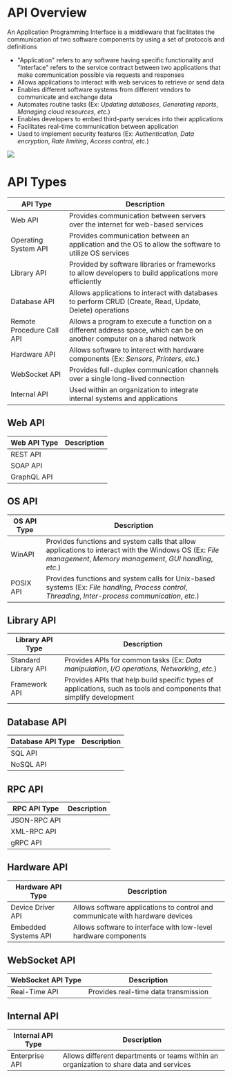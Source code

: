 # API Overview

An Application Programming Interface is a middleware that facilitates the communication of two software components by using a set of protocols and definitions

* "Application" refers to any software having specific functionality and "Interface" refers to the service contract between two applications that make communication possible via requests and responses
* Allows applications to interact with web services to retrieve or send data
* Enables different software systems from different vendors to communicate and exchange data
* Automates routine tasks (Ex: *Updating databases*, *Generating reports*, *Managing cloud resources*, *etc.*)
* Enables developers to embed third-party services into their applications
* Facilitates real-time communication between application
* Used to implement security features (Ex: *Authentication*, *Data encryption*, *Rate limiting*, *Access control*, *etc.*)

![](https://github.com/JonmarCorpuz/SecondBrain/blob/main/Assets/Whitespace.png)

# API Types

| API Type | Description |
| --- | --- |
| Web API | Provides communication between servers over the internet for web-based services |
| Operating System API | Provides communication between an application and the OS to allow the software to utilize OS services |
| Library API | Provided by software libraries or frameworks to allow developers to build applications more efficiently |
| Database API | Allows applications to interact with databases to perform CRUD (Create, Read, Update, Delete) operations |
| Remote Procedure Call API | Allows a program to execute a function on a different address space, which can be on another computer on a shared network |
| Hardware API | Allows software to interect with hardware components (Ex: *Sensors*, *Printers*, *etc.*) |
| WebSocket API | Provides full-duplex communication channels over a single long-lived connection |
| Internal API | Used within an organization to integrate internal systems and applications |

## Web API

| Web API Type | Description |
| --- | --- |
| REST API | |
| SOAP API | |
| GraphQL API | |

## OS API

| OS API Type | Description |
| --- | --- |
| WinAPI | Provides functions and system calls that allow applications to interact with the Windows OS (Ex: *File management*, *Memory management*, *GUI handling*, *etc.*) |
| POSIX API | Provides functions and system calls for Unix-based systems (Ex: *File handling*, *Process control*, *Threading*, *Inter-process communication*, *etc.*)  |

## Library API

| Library API Type | Description |
| --- | --- |
| Standard Library API | Provides APIs for common tasks (Ex: *Data manipulation*, *I/O operations*, *Networking*, *etc.*) |
| Framework API | Provides APIs that help build specific types of applications, such as tools and components that simplify development |

## Database API

| Database API Type | Description |
| --- | --- |
| SQL API |  |
| NoSQL API |  |

## RPC API

| RPC API Type | Description |
| --- | --- |
| JSON-RPC API | |
| XML-RPC API | |
| gRPC API | |

## Hardware API

| Hardware API Type | Description |
| --- | --- |
| Device Driver API | Allows software applications to control and communicate with hardware devices |
| Embedded Systems API | Allows software to interface with low-level hardware components |

## WebSocket API

| WebSocket API Type | Description |
| --- | --- |
| Real-Time API | Provides real-time data transmission |

## Internal API

| Internal API Type | Description |
| --- | --- |
| Enterprise API | Allows different departments or teams within an organization to share data and services |
